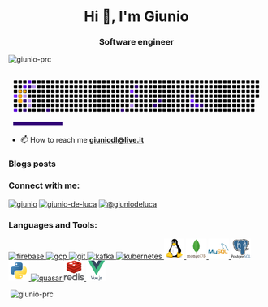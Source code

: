 <h1 align="center">Hi 👋, I'm Giunio</h1>
<h3 align="center">Software engineer</h3>

<p align="left"> <img src="https://komarev.com/ghpvc/?username=giunio-prc&label=Profile%20views&color=0e75b6&style=flat" alt="giunio-prc" /> </p>

<svg viewBox="-16 -32 880 192" width="880" height="192" xmlns="http://www.w3.org/2000/svg"><desc>Generated with https://github.com/giunio-prc/snk</desc><style>:root{--cb:#1b1f230a;--cs:orange;--ce:#000000;--c0:#000000;--c1:#2f0075;--c2:#5800db;--c3:#7e29ff;--c4:#b38eeb}.c{shape-rendering:geometricPrecision;fill:var(--ce);stroke-width:1px;stroke:var(--cb);animation:none 27300ms linear infinite;width:12px;height:12px}@keyframes c0{1.82%{fill:var(--c1)}1.84%,100%{fill:var(--ce)}}.c.c0{fill:var(--c1);animation-name:c0}@keyframes c1{41.75%{fill:var(--c2)}41.77%,100%{fill:var(--ce)}}.c.c1{fill:var(--c2);animation-name:c1}@keyframes c2{3.65%{fill:var(--c1)}3.67%,100%{fill:var(--ce)}}.c.c2{fill:var(--c1);animation-name:c2}@keyframes c3{0.72%{fill:var(--c1)}0.74%,100%{fill:var(--ce)}}.c.c3{fill:var(--c1);animation-name:c3}@keyframes c4{1.09%{fill:var(--c1)}1.11%,100%{fill:var(--ce)}}.c.c4{fill:var(--c1);animation-name:c4}@keyframes c5{42.48%{fill:var(--c2)}42.5%,100%{fill:var(--ce)}}.c.c5{fill:var(--c2);animation-name:c5}@keyframes c6{41.38%{fill:var(--c1)}41.4%,100%{fill:var(--ce)}}.c.c6{fill:var(--c1);animation-name:c6}@keyframes c7{79.11%{fill:var(--c4)}79.13%,100%{fill:var(--ce)}}.c.c7{fill:var(--c4);animation-name:c7}@keyframes c8{18.31%{fill:var(--c1)}18.33%,100%{fill:var(--ce)}}.c.c8{fill:var(--c1);animation-name:c8}@keyframes c9{5.48%{fill:var(--c1)}5.5%,100%{fill:var(--ce)}}.c.c9{fill:var(--c1);animation-name:c9}@keyframes ca{5.12%{fill:var(--c1)}5.14%,100%{fill:var(--ce)}}.c.ca{fill:var(--c1);animation-name:ca}@keyframes cb{65.92%{fill:var(--c3)}65.94%,100%{fill:var(--ce)}}.c.cb{fill:var(--c3);animation-name:cb}@keyframes cc{75.45%{fill:var(--c3)}75.47%,100%{fill:var(--ce)}}.c.cc{fill:var(--c3);animation-name:cc}@keyframes cd{76.18%{fill:var(--c4)}76.2%,100%{fill:var(--ce)}}.c.cd{fill:var(--c4);animation-name:cd}@keyframes ce{17.57%{fill:var(--c1)}17.59%,100%{fill:var(--ce)}}.c.ce{fill:var(--c1);animation-name:ce}@keyframes cf{27.83%{fill:var(--c1)}27.85%,100%{fill:var(--ce)}}.c.cf{fill:var(--c1);animation-name:cf}@keyframes cg{6.95%{fill:var(--c1)}6.97%,100%{fill:var(--ce)}}.c.cg{fill:var(--c1);animation-name:cg}@keyframes ch{76.91%{fill:var(--c4)}76.93%,100%{fill:var(--ce)}}.c.ch{fill:var(--c4);animation-name:ch}@keyframes ci{21.24%{fill:var(--c1)}21.26%,100%{fill:var(--ce)}}.c.ci{fill:var(--c1);animation-name:ci}@keyframes cj{60.43%{fill:var(--c3)}60.45%,100%{fill:var(--ce)}}.c.cj{fill:var(--c3);animation-name:cj}@keyframes ck{77.28%{fill:var(--c4)}77.3%,100%{fill:var(--ce)}}.c.ck{fill:var(--c4);animation-name:ck}@keyframes cl{88.27%{fill:var(--c4)}88.29%,100%{fill:var(--ce)}}.c.cl{fill:var(--c4);animation-name:cl}@keyframes cm{21.97%{fill:var(--c1)}21.99%,100%{fill:var(--ce)}}.c.cm{fill:var(--c1);animation-name:cm}@keyframes cn{24.9%{fill:var(--c1)}24.92%,100%{fill:var(--ce)}}.c.cn{fill:var(--c1);animation-name:cn}@keyframes co{59.7%{fill:var(--c2)}59.72%,100%{fill:var(--ce)}}.c.co{fill:var(--c2);animation-name:co}@keyframes cp{26.36%{fill:var(--c1)}26.38%,100%{fill:var(--ce)}}.c.cp{fill:var(--c1);animation-name:cp}@keyframes cq{45.04%{fill:var(--c2)}45.06%,100%{fill:var(--ce)}}.c.cq{fill:var(--c2);animation-name:cq}@keyframes cr{7.68%{fill:var(--c1)}7.7%,100%{fill:var(--ce)}}.c.cr{fill:var(--c1);animation-name:cr}@keyframes cs{9.51%{fill:var(--c1)}9.53%,100%{fill:var(--ce)}}.c.cs{fill:var(--c1);animation-name:cs}@keyframes ct{15.37%{fill:var(--c1)}15.39%,100%{fill:var(--ce)}}.c.ct{fill:var(--c1);animation-name:ct}.u{transform-origin:0 0;transform:scale(0,1);animation:none linear 27300ms infinite}@keyframes u0{0.72%{transform:scale(0.000,1)}0.74%,1.09%{transform:scale(0.056,1)}1.11%,1.82%{transform:scale(0.111,1)}1.84%,3.65%{transform:scale(0.167,1)}3.67%,5.12%{transform:scale(0.222,1)}5.14%,5.48%{transform:scale(0.278,1)}5.5%,6.95%{transform:scale(0.333,1)}6.97%,7.68%{transform:scale(0.389,1)}7.7%,9.51%{transform:scale(0.444,1)}9.53%,15.37%{transform:scale(0.500,1)}15.39%,17.57%{transform:scale(0.556,1)}17.59%,18.31%{transform:scale(0.611,1)}18.33%,21.24%{transform:scale(0.667,1)}21.26%,21.97%{transform:scale(0.722,1)}21.99%,24.9%{transform:scale(0.778,1)}24.92%,26.36%{transform:scale(0.833,1)}26.38%,27.83%{transform:scale(0.889,1)}27.85%,41.38%{transform:scale(0.944,1)}41.4%,100%{transform:scale(1.000,1)}}.u.u0{fill:var(--c1);animation-name:u0;transform-origin:0.0px 0}@keyframes u1{41.75%{transform:scale(0.000,1)}41.77%,42.48%{transform:scale(0.250,1)}42.5%,45.04%{transform:scale(0.500,1)}45.06%,59.7%{transform:scale(0.750,1)}59.72%,100%{transform:scale(1.000,1)}}.u.u1{fill:var(--c2);animation-name:u1;transform-origin:508.8px 0}@keyframes u2{60.43%{transform:scale(0.000,1)}60.45%,65.92%{transform:scale(0.333,1)}65.94%,75.45%{transform:scale(0.667,1)}75.47%,100%{transform:scale(1.000,1)}}.u.u2{fill:var(--c3);animation-name:u2;transform-origin:621.9px 0}@keyframes u3{76.18%{transform:scale(0.000,1)}76.2%,76.91%{transform:scale(0.200,1)}76.93%,77.28%{transform:scale(0.400,1)}77.3%,79.11%{transform:scale(0.600,1)}79.13%,88.27%{transform:scale(0.800,1)}88.29%,100%{transform:scale(1.000,1)}}.u.u3{fill:var(--c4);animation-name:u3;transform-origin:706.7px 0}.s{shape-rendering:geometricPrecision;fill:var(--cs);animation:none linear 27300ms infinite}@keyframes s0{0%,99.63%{transform:translate(0px,-16px)}0.73%{transform:translate(0px,16px)}1.1%,42.86%{transform:translate(16px,16px)}1.47%{transform:translate(16px,0px)}1.83%,42.12%{transform:translate(32px,0px)}2.2%{transform:translate(32px,-16px)}3.3%{transform:translate(80px,-16px)}4.4%,96.7%{transform:translate(80px,32px)}5.86%{transform:translate(16px,32px)}6.59%,43.96%{transform:translate(16px,64px)}6.96%{transform:translate(32px,64px)}7.69%{transform:translate(32px,96px)}16.48%{transform:translate(416px,96px)}18.32%{transform:translate(416px,16px)}20.15%{transform:translate(496px,16px)}21.25%{transform:translate(496px,64px)}21.61%{transform:translate(480px,64px)}21.98%{transform:translate(480px,80px)}24.91%{transform:translate(608px,80px)}25.27%{transform:translate(608px,96px)}26.01%{transform:translate(640px,96px)}27.11%{transform:translate(640px,48px)}40.66%,76.56%{transform:translate(48px,48px)}41.76%{transform:translate(48px,0px)}42.49%{transform:translate(32px,16px)}44.32%{transform:translate(0px,64px)}45.05%{transform:translate(0px,96px)}59.34%{transform:translate(624px,96px)}60.07%{transform:translate(624px,64px)}60.44%{transform:translate(608px,64px)}61.17%{transform:translate(608px,32px)}75.09%{transform:translate(0px,32px)}75.46%{transform:translate(0px,48px)}77.29%{transform:translate(48px,80px)}77.66%{transform:translate(64px,80px)}79.12%,97.44%{transform:translate(64px,16px)}86.81%{transform:translate(400px,16px)}88.28%{transform:translate(400px,80px)}94.14%{transform:translate(144px,80px)}94.51%{transform:translate(144px,64px)}95.6%{transform:translate(96px,64px)}95.97%{transform:translate(96px,48px)}96.34%{transform:translate(80px,48px)}97.07%{transform:translate(64px,32px)}97.8%{transform:translate(48px,16px)}98.53%{transform:translate(48px,-16px)}}.s.s0{transform:translate(0px,-16px);animation-name:s0}@keyframes s1{0%,99.63%{transform:translate(16px,-16px)}0.37%{transform:translate(0px,-16px)}1.1%{transform:translate(0px,16px)}1.47%,43.22%{transform:translate(16px,16px)}1.83%{transform:translate(16px,0px)}2.2%,42.49%{transform:translate(32px,0px)}2.56%{transform:translate(32px,-16px)}3.66%{transform:translate(80px,-16px)}4.76%,97.07%{transform:translate(80px,32px)}6.23%{transform:translate(16px,32px)}6.96%,44.32%{transform:translate(16px,64px)}7.33%{transform:translate(32px,64px)}8.06%{transform:translate(32px,96px)}16.85%{transform:translate(416px,96px)}18.68%{transform:translate(416px,16px)}20.51%{transform:translate(496px,16px)}21.61%{transform:translate(496px,64px)}21.98%{transform:translate(480px,64px)}22.34%{transform:translate(480px,80px)}25.27%{transform:translate(608px,80px)}25.64%{transform:translate(608px,96px)}26.37%{transform:translate(640px,96px)}27.47%{transform:translate(640px,48px)}41.03%,76.92%{transform:translate(48px,48px)}42.12%{transform:translate(48px,0px)}42.86%{transform:translate(32px,16px)}44.69%{transform:translate(0px,64px)}45.42%{transform:translate(0px,96px)}59.71%{transform:translate(624px,96px)}60.44%{transform:translate(624px,64px)}60.81%{transform:translate(608px,64px)}61.54%{transform:translate(608px,32px)}75.46%{transform:translate(0px,32px)}75.82%{transform:translate(0px,48px)}77.66%{transform:translate(48px,80px)}78.02%{transform:translate(64px,80px)}79.49%,97.8%{transform:translate(64px,16px)}87.18%{transform:translate(400px,16px)}88.64%{transform:translate(400px,80px)}94.51%{transform:translate(144px,80px)}94.87%{transform:translate(144px,64px)}95.97%{transform:translate(96px,64px)}96.34%{transform:translate(96px,48px)}96.7%{transform:translate(80px,48px)}97.44%{transform:translate(64px,32px)}98.17%{transform:translate(48px,16px)}98.9%{transform:translate(48px,-16px)}}.s.s1{transform:translate(16px,-16px);animation-name:s1}@keyframes s2{0%,2.93%,99.63%{transform:translate(32px,-16px)}0.73%{transform:translate(0px,-16px)}1.47%{transform:translate(0px,16px)}1.83%,43.59%{transform:translate(16px,16px)}2.2%{transform:translate(16px,0px)}2.56%,42.86%{transform:translate(32px,0px)}4.03%{transform:translate(80px,-16px)}5.13%,97.44%{transform:translate(80px,32px)}6.59%{transform:translate(16px,32px)}7.33%,44.69%{transform:translate(16px,64px)}7.69%{transform:translate(32px,64px)}8.42%{transform:translate(32px,96px)}17.22%{transform:translate(416px,96px)}19.05%{transform:translate(416px,16px)}20.88%{transform:translate(496px,16px)}21.98%{transform:translate(496px,64px)}22.34%{transform:translate(480px,64px)}22.71%{transform:translate(480px,80px)}25.64%{transform:translate(608px,80px)}26.01%{transform:translate(608px,96px)}26.74%{transform:translate(640px,96px)}27.84%{transform:translate(640px,48px)}41.39%,77.29%{transform:translate(48px,48px)}42.49%{transform:translate(48px,0px)}43.22%{transform:translate(32px,16px)}45.05%{transform:translate(0px,64px)}45.79%{transform:translate(0px,96px)}60.07%{transform:translate(624px,96px)}60.81%{transform:translate(624px,64px)}61.17%{transform:translate(608px,64px)}61.9%{transform:translate(608px,32px)}75.82%{transform:translate(0px,32px)}76.19%{transform:translate(0px,48px)}78.02%{transform:translate(48px,80px)}78.39%{transform:translate(64px,80px)}79.85%,98.17%{transform:translate(64px,16px)}87.55%{transform:translate(400px,16px)}89.01%{transform:translate(400px,80px)}94.87%{transform:translate(144px,80px)}95.24%{transform:translate(144px,64px)}96.34%{transform:translate(96px,64px)}96.7%{transform:translate(96px,48px)}97.07%{transform:translate(80px,48px)}97.8%{transform:translate(64px,32px)}98.53%{transform:translate(48px,16px)}99.27%{transform:translate(48px,-16px)}}.s.s2{transform:translate(32px,-16px);animation-name:s2}@keyframes s3{0%,99.63%{transform:translate(48px,-16px)}1.1%{transform:translate(0px,-16px)}1.83%{transform:translate(0px,16px)}2.2%,43.96%{transform:translate(16px,16px)}2.56%{transform:translate(16px,0px)}2.93%,43.22%{transform:translate(32px,0px)}3.3%{transform:translate(32px,-16px)}4.4%{transform:translate(80px,-16px)}5.49%,97.8%{transform:translate(80px,32px)}6.96%{transform:translate(16px,32px)}7.69%,45.05%{transform:translate(16px,64px)}8.06%{transform:translate(32px,64px)}8.79%{transform:translate(32px,96px)}17.58%{transform:translate(416px,96px)}19.41%{transform:translate(416px,16px)}21.25%{transform:translate(496px,16px)}22.34%{transform:translate(496px,64px)}22.71%{transform:translate(480px,64px)}23.08%{transform:translate(480px,80px)}26.01%{transform:translate(608px,80px)}26.37%{transform:translate(608px,96px)}27.11%{transform:translate(640px,96px)}28.21%{transform:translate(640px,48px)}41.76%,77.66%{transform:translate(48px,48px)}42.86%{transform:translate(48px,0px)}43.59%{transform:translate(32px,16px)}45.42%{transform:translate(0px,64px)}46.15%{transform:translate(0px,96px)}60.44%{transform:translate(624px,96px)}61.17%{transform:translate(624px,64px)}61.54%{transform:translate(608px,64px)}62.27%{transform:translate(608px,32px)}76.19%{transform:translate(0px,32px)}76.56%{transform:translate(0px,48px)}78.39%{transform:translate(48px,80px)}78.75%{transform:translate(64px,80px)}80.22%,98.53%{transform:translate(64px,16px)}87.91%{transform:translate(400px,16px)}89.38%{transform:translate(400px,80px)}95.24%{transform:translate(144px,80px)}95.6%{transform:translate(144px,64px)}96.7%{transform:translate(96px,64px)}97.07%{transform:translate(96px,48px)}97.44%{transform:translate(80px,48px)}98.17%{transform:translate(64px,32px)}98.9%{transform:translate(48px,16px)}}.s.s3{transform:translate(48px,-16px);animation-name:s3}</style><rect class="c" x="2" y="2" rx="2" ry="2"/><rect class="c" x="18" y="2" rx="2" ry="2"/><rect class="c c0" x="34" y="2" rx="2" ry="2"/><rect class="c c1" x="50" y="2" rx="2" ry="2"/><rect class="c" x="66" y="2" rx="2" ry="2"/><rect class="c c2" x="82" y="2" rx="2" ry="2"/><rect class="c" x="98" y="2" rx="2" ry="2"/><rect class="c" x="114" y="2" rx="2" ry="2"/><rect class="c" x="130" y="2" rx="2" ry="2"/><rect class="c" x="146" y="2" rx="2" ry="2"/><rect class="c" x="162" y="2" rx="2" ry="2"/><rect class="c" x="178" y="2" rx="2" ry="2"/><rect class="c" x="194" y="2" rx="2" ry="2"/><rect class="c" x="210" y="2" rx="2" ry="2"/><rect class="c" x="226" y="2" rx="2" ry="2"/><rect class="c" x="242" y="2" rx="2" ry="2"/><rect class="c" x="258" y="2" rx="2" ry="2"/><rect class="c" x="274" y="2" rx="2" ry="2"/><rect class="c" x="290" y="2" rx="2" ry="2"/><rect class="c" x="306" y="2" rx="2" ry="2"/><rect class="c" x="322" y="2" rx="2" ry="2"/><rect class="c" x="338" y="2" rx="2" ry="2"/><rect class="c" x="354" y="2" rx="2" ry="2"/><rect class="c" x="370" y="2" rx="2" ry="2"/><rect class="c" x="386" y="2" rx="2" ry="2"/><rect class="c" x="402" y="2" rx="2" ry="2"/><rect class="c" x="418" y="2" rx="2" ry="2"/><rect class="c" x="434" y="2" rx="2" ry="2"/><rect class="c" x="450" y="2" rx="2" ry="2"/><rect class="c" x="466" y="2" rx="2" ry="2"/><rect class="c" x="482" y="2" rx="2" ry="2"/><rect class="c" x="498" y="2" rx="2" ry="2"/><rect class="c" x="514" y="2" rx="2" ry="2"/><rect class="c" x="530" y="2" rx="2" ry="2"/><rect class="c" x="546" y="2" rx="2" ry="2"/><rect class="c" x="562" y="2" rx="2" ry="2"/><rect class="c" x="578" y="2" rx="2" ry="2"/><rect class="c" x="594" y="2" rx="2" ry="2"/><rect class="c" x="610" y="2" rx="2" ry="2"/><rect class="c" x="626" y="2" rx="2" ry="2"/><rect class="c" x="642" y="2" rx="2" ry="2"/><rect class="c" x="658" y="2" rx="2" ry="2"/><rect class="c" x="674" y="2" rx="2" ry="2"/><rect class="c" x="690" y="2" rx="2" ry="2"/><rect class="c" x="706" y="2" rx="2" ry="2"/><rect class="c" x="722" y="2" rx="2" ry="2"/><rect class="c" x="738" y="2" rx="2" ry="2"/><rect class="c" x="754" y="2" rx="2" ry="2"/><rect class="c" x="770" y="2" rx="2" ry="2"/><rect class="c" x="786" y="2" rx="2" ry="2"/><rect class="c" x="802" y="2" rx="2" ry="2"/><rect class="c" x="818" y="2" rx="2" ry="2"/><rect class="c" x="834" y="2" rx="2" ry="2"/><rect class="c c3" x="2" y="18" rx="2" ry="2"/><rect class="c c4" x="18" y="18" rx="2" ry="2"/><rect class="c c5" x="34" y="18" rx="2" ry="2"/><rect class="c c6" x="50" y="18" rx="2" ry="2"/><rect class="c c7" x="66" y="18" rx="2" ry="2"/><rect class="c" x="82" y="18" rx="2" ry="2"/><rect class="c" x="98" y="18" rx="2" ry="2"/><rect class="c" x="114" y="18" rx="2" ry="2"/><rect class="c" x="130" y="18" rx="2" ry="2"/><rect class="c" x="146" y="18" rx="2" ry="2"/><rect class="c" x="162" y="18" rx="2" ry="2"/><rect class="c" x="178" y="18" rx="2" ry="2"/><rect class="c" x="194" y="18" rx="2" ry="2"/><rect class="c" x="210" y="18" rx="2" ry="2"/><rect class="c" x="226" y="18" rx="2" ry="2"/><rect class="c" x="242" y="18" rx="2" ry="2"/><rect class="c" x="258" y="18" rx="2" ry="2"/><rect class="c" x="274" y="18" rx="2" ry="2"/><rect class="c" x="290" y="18" rx="2" ry="2"/><rect class="c" x="306" y="18" rx="2" ry="2"/><rect class="c" x="322" y="18" rx="2" ry="2"/><rect class="c" x="338" y="18" rx="2" ry="2"/><rect class="c" x="354" y="18" rx="2" ry="2"/><rect class="c" x="370" y="18" rx="2" ry="2"/><rect class="c" x="386" y="18" rx="2" ry="2"/><rect class="c" x="402" y="18" rx="2" ry="2"/><rect class="c c8" x="418" y="18" rx="2" ry="2"/><rect class="c" x="434" y="18" rx="2" ry="2"/><rect class="c" x="450" y="18" rx="2" ry="2"/><rect class="c" x="466" y="18" rx="2" ry="2"/><rect class="c" x="482" y="18" rx="2" ry="2"/><rect class="c" x="498" y="18" rx="2" ry="2"/><rect class="c" x="514" y="18" rx="2" ry="2"/><rect class="c" x="530" y="18" rx="2" ry="2"/><rect class="c" x="546" y="18" rx="2" ry="2"/><rect class="c" x="562" y="18" rx="2" ry="2"/><rect class="c" x="578" y="18" rx="2" ry="2"/><rect class="c" x="594" y="18" rx="2" ry="2"/><rect class="c" x="610" y="18" rx="2" ry="2"/><rect class="c" x="626" y="18" rx="2" ry="2"/><rect class="c" x="642" y="18" rx="2" ry="2"/><rect class="c" x="658" y="18" rx="2" ry="2"/><rect class="c" x="674" y="18" rx="2" ry="2"/><rect class="c" x="690" y="18" rx="2" ry="2"/><rect class="c" x="706" y="18" rx="2" ry="2"/><rect class="c" x="722" y="18" rx="2" ry="2"/><rect class="c" x="738" y="18" rx="2" ry="2"/><rect class="c" x="754" y="18" rx="2" ry="2"/><rect class="c" x="770" y="18" rx="2" ry="2"/><rect class="c" x="786" y="18" rx="2" ry="2"/><rect class="c" x="802" y="18" rx="2" ry="2"/><rect class="c" x="818" y="18" rx="2" ry="2"/><rect class="c" x="834" y="18" rx="2" ry="2"/><rect class="c" x="2" y="34" rx="2" ry="2"/><rect class="c" x="18" y="34" rx="2" ry="2"/><rect class="c c9" x="34" y="34" rx="2" ry="2"/><rect class="c ca" x="50" y="34" rx="2" ry="2"/><rect class="c" x="66" y="34" rx="2" ry="2"/><rect class="c" x="82" y="34" rx="2" ry="2"/><rect class="c" x="98" y="34" rx="2" ry="2"/><rect class="c" x="114" y="34" rx="2" ry="2"/><rect class="c" x="130" y="34" rx="2" ry="2"/><rect class="c" x="146" y="34" rx="2" ry="2"/><rect class="c" x="162" y="34" rx="2" ry="2"/><rect class="c" x="178" y="34" rx="2" ry="2"/><rect class="c" x="194" y="34" rx="2" ry="2"/><rect class="c" x="210" y="34" rx="2" ry="2"/><rect class="c" x="226" y="34" rx="2" ry="2"/><rect class="c" x="242" y="34" rx="2" ry="2"/><rect class="c" x="258" y="34" rx="2" ry="2"/><rect class="c" x="274" y="34" rx="2" ry="2"/><rect class="c" x="290" y="34" rx="2" ry="2"/><rect class="c" x="306" y="34" rx="2" ry="2"/><rect class="c" x="322" y="34" rx="2" ry="2"/><rect class="c" x="338" y="34" rx="2" ry="2"/><rect class="c" x="354" y="34" rx="2" ry="2"/><rect class="c" x="370" y="34" rx="2" ry="2"/><rect class="c" x="386" y="34" rx="2" ry="2"/><rect class="c cb" x="402" y="34" rx="2" ry="2"/><rect class="c" x="418" y="34" rx="2" ry="2"/><rect class="c" x="434" y="34" rx="2" ry="2"/><rect class="c" x="450" y="34" rx="2" ry="2"/><rect class="c" x="466" y="34" rx="2" ry="2"/><rect class="c" x="482" y="34" rx="2" ry="2"/><rect class="c" x="498" y="34" rx="2" ry="2"/><rect class="c" x="514" y="34" rx="2" ry="2"/><rect class="c" x="530" y="34" rx="2" ry="2"/><rect class="c" x="546" y="34" rx="2" ry="2"/><rect class="c" x="562" y="34" rx="2" ry="2"/><rect class="c" x="578" y="34" rx="2" ry="2"/><rect class="c" x="594" y="34" rx="2" ry="2"/><rect class="c" x="610" y="34" rx="2" ry="2"/><rect class="c" x="626" y="34" rx="2" ry="2"/><rect class="c" x="642" y="34" rx="2" ry="2"/><rect class="c" x="658" y="34" rx="2" ry="2"/><rect class="c" x="674" y="34" rx="2" ry="2"/><rect class="c" x="690" y="34" rx="2" ry="2"/><rect class="c" x="706" y="34" rx="2" ry="2"/><rect class="c" x="722" y="34" rx="2" ry="2"/><rect class="c" x="738" y="34" rx="2" ry="2"/><rect class="c" x="754" y="34" rx="2" ry="2"/><rect class="c" x="770" y="34" rx="2" ry="2"/><rect class="c" x="786" y="34" rx="2" ry="2"/><rect class="c" x="802" y="34" rx="2" ry="2"/><rect class="c" x="818" y="34" rx="2" ry="2"/><rect class="c" x="834" y="34" rx="2" ry="2"/><rect class="c cc" x="2" y="50" rx="2" ry="2"/><rect class="c" x="18" y="50" rx="2" ry="2"/><rect class="c cd" x="34" y="50" rx="2" ry="2"/><rect class="c" x="50" y="50" rx="2" ry="2"/><rect class="c" x="66" y="50" rx="2" ry="2"/><rect class="c" x="82" y="50" rx="2" ry="2"/><rect class="c" x="98" y="50" rx="2" ry="2"/><rect class="c" x="114" y="50" rx="2" ry="2"/><rect class="c" x="130" y="50" rx="2" ry="2"/><rect class="c" x="146" y="50" rx="2" ry="2"/><rect class="c" x="162" y="50" rx="2" ry="2"/><rect class="c" x="178" y="50" rx="2" ry="2"/><rect class="c" x="194" y="50" rx="2" ry="2"/><rect class="c" x="210" y="50" rx="2" ry="2"/><rect class="c" x="226" y="50" rx="2" ry="2"/><rect class="c" x="242" y="50" rx="2" ry="2"/><rect class="c" x="258" y="50" rx="2" ry="2"/><rect class="c" x="274" y="50" rx="2" ry="2"/><rect class="c" x="290" y="50" rx="2" ry="2"/><rect class="c" x="306" y="50" rx="2" ry="2"/><rect class="c" x="322" y="50" rx="2" ry="2"/><rect class="c" x="338" y="50" rx="2" ry="2"/><rect class="c" x="354" y="50" rx="2" ry="2"/><rect class="c" x="370" y="50" rx="2" ry="2"/><rect class="c" x="386" y="50" rx="2" ry="2"/><rect class="c" x="402" y="50" rx="2" ry="2"/><rect class="c ce" x="418" y="50" rx="2" ry="2"/><rect class="c" x="434" y="50" rx="2" ry="2"/><rect class="c" x="450" y="50" rx="2" ry="2"/><rect class="c" x="466" y="50" rx="2" ry="2"/><rect class="c" x="482" y="50" rx="2" ry="2"/><rect class="c" x="498" y="50" rx="2" ry="2"/><rect class="c" x="514" y="50" rx="2" ry="2"/><rect class="c" x="530" y="50" rx="2" ry="2"/><rect class="c" x="546" y="50" rx="2" ry="2"/><rect class="c" x="562" y="50" rx="2" ry="2"/><rect class="c" x="578" y="50" rx="2" ry="2"/><rect class="c" x="594" y="50" rx="2" ry="2"/><rect class="c cf" x="610" y="50" rx="2" ry="2"/><rect class="c" x="626" y="50" rx="2" ry="2"/><rect class="c" x="642" y="50" rx="2" ry="2"/><rect class="c" x="658" y="50" rx="2" ry="2"/><rect class="c" x="674" y="50" rx="2" ry="2"/><rect class="c" x="690" y="50" rx="2" ry="2"/><rect class="c" x="706" y="50" rx="2" ry="2"/><rect class="c" x="722" y="50" rx="2" ry="2"/><rect class="c" x="738" y="50" rx="2" ry="2"/><rect class="c" x="754" y="50" rx="2" ry="2"/><rect class="c" x="770" y="50" rx="2" ry="2"/><rect class="c" x="786" y="50" rx="2" ry="2"/><rect class="c" x="802" y="50" rx="2" ry="2"/><rect class="c" x="818" y="50" rx="2" ry="2"/><rect class="c" x="834" y="50" rx="2" ry="2"/><rect class="c" x="2" y="66" rx="2" ry="2"/><rect class="c" x="18" y="66" rx="2" ry="2"/><rect class="c cg" x="34" y="66" rx="2" ry="2"/><rect class="c ch" x="50" y="66" rx="2" ry="2"/><rect class="c" x="66" y="66" rx="2" ry="2"/><rect class="c" x="82" y="66" rx="2" ry="2"/><rect class="c" x="98" y="66" rx="2" ry="2"/><rect class="c" x="114" y="66" rx="2" ry="2"/><rect class="c" x="130" y="66" rx="2" ry="2"/><rect class="c" x="146" y="66" rx="2" ry="2"/><rect class="c" x="162" y="66" rx="2" ry="2"/><rect class="c" x="178" y="66" rx="2" ry="2"/><rect class="c" x="194" y="66" rx="2" ry="2"/><rect class="c" x="210" y="66" rx="2" ry="2"/><rect class="c" x="226" y="66" rx="2" ry="2"/><rect class="c" x="242" y="66" rx="2" ry="2"/><rect class="c" x="258" y="66" rx="2" ry="2"/><rect class="c" x="274" y="66" rx="2" ry="2"/><rect class="c" x="290" y="66" rx="2" ry="2"/><rect class="c" x="306" y="66" rx="2" ry="2"/><rect class="c" x="322" y="66" rx="2" ry="2"/><rect class="c" x="338" y="66" rx="2" ry="2"/><rect class="c" x="354" y="66" rx="2" ry="2"/><rect class="c" x="370" y="66" rx="2" ry="2"/><rect class="c" x="386" y="66" rx="2" ry="2"/><rect class="c" x="402" y="66" rx="2" ry="2"/><rect class="c" x="418" y="66" rx="2" ry="2"/><rect class="c" x="434" y="66" rx="2" ry="2"/><rect class="c" x="450" y="66" rx="2" ry="2"/><rect class="c" x="466" y="66" rx="2" ry="2"/><rect class="c" x="482" y="66" rx="2" ry="2"/><rect class="c ci" x="498" y="66" rx="2" ry="2"/><rect class="c" x="514" y="66" rx="2" ry="2"/><rect class="c" x="530" y="66" rx="2" ry="2"/><rect class="c" x="546" y="66" rx="2" ry="2"/><rect class="c" x="562" y="66" rx="2" ry="2"/><rect class="c" x="578" y="66" rx="2" ry="2"/><rect class="c" x="594" y="66" rx="2" ry="2"/><rect class="c cj" x="610" y="66" rx="2" ry="2"/><rect class="c" x="626" y="66" rx="2" ry="2"/><rect class="c" x="642" y="66" rx="2" ry="2"/><rect class="c" x="658" y="66" rx="2" ry="2"/><rect class="c" x="674" y="66" rx="2" ry="2"/><rect class="c" x="690" y="66" rx="2" ry="2"/><rect class="c" x="706" y="66" rx="2" ry="2"/><rect class="c" x="722" y="66" rx="2" ry="2"/><rect class="c" x="738" y="66" rx="2" ry="2"/><rect class="c" x="754" y="66" rx="2" ry="2"/><rect class="c" x="770" y="66" rx="2" ry="2"/><rect class="c" x="786" y="66" rx="2" ry="2"/><rect class="c" x="802" y="66" rx="2" ry="2"/><rect class="c" x="818" y="66" rx="2" ry="2"/><rect class="c" x="2" y="82" rx="2" ry="2"/><rect class="c" x="18" y="82" rx="2" ry="2"/><rect class="c" x="34" y="82" rx="2" ry="2"/><rect class="c ck" x="50" y="82" rx="2" ry="2"/><rect class="c" x="66" y="82" rx="2" ry="2"/><rect class="c" x="82" y="82" rx="2" ry="2"/><rect class="c" x="98" y="82" rx="2" ry="2"/><rect class="c" x="114" y="82" rx="2" ry="2"/><rect class="c" x="130" y="82" rx="2" ry="2"/><rect class="c" x="146" y="82" rx="2" ry="2"/><rect class="c" x="162" y="82" rx="2" ry="2"/><rect class="c" x="178" y="82" rx="2" ry="2"/><rect class="c" x="194" y="82" rx="2" ry="2"/><rect class="c" x="210" y="82" rx="2" ry="2"/><rect class="c" x="226" y="82" rx="2" ry="2"/><rect class="c" x="242" y="82" rx="2" ry="2"/><rect class="c" x="258" y="82" rx="2" ry="2"/><rect class="c" x="274" y="82" rx="2" ry="2"/><rect class="c" x="290" y="82" rx="2" ry="2"/><rect class="c" x="306" y="82" rx="2" ry="2"/><rect class="c" x="322" y="82" rx="2" ry="2"/><rect class="c" x="338" y="82" rx="2" ry="2"/><rect class="c" x="354" y="82" rx="2" ry="2"/><rect class="c" x="370" y="82" rx="2" ry="2"/><rect class="c" x="386" y="82" rx="2" ry="2"/><rect class="c cl" x="402" y="82" rx="2" ry="2"/><rect class="c" x="418" y="82" rx="2" ry="2"/><rect class="c" x="434" y="82" rx="2" ry="2"/><rect class="c" x="450" y="82" rx="2" ry="2"/><rect class="c" x="466" y="82" rx="2" ry="2"/><rect class="c cm" x="482" y="82" rx="2" ry="2"/><rect class="c" x="498" y="82" rx="2" ry="2"/><rect class="c" x="514" y="82" rx="2" ry="2"/><rect class="c" x="530" y="82" rx="2" ry="2"/><rect class="c" x="546" y="82" rx="2" ry="2"/><rect class="c" x="562" y="82" rx="2" ry="2"/><rect class="c" x="578" y="82" rx="2" ry="2"/><rect class="c" x="594" y="82" rx="2" ry="2"/><rect class="c cn" x="610" y="82" rx="2" ry="2"/><rect class="c co" x="626" y="82" rx="2" ry="2"/><rect class="c cp" x="642" y="82" rx="2" ry="2"/><rect class="c" x="658" y="82" rx="2" ry="2"/><rect class="c" x="674" y="82" rx="2" ry="2"/><rect class="c" x="690" y="82" rx="2" ry="2"/><rect class="c" x="706" y="82" rx="2" ry="2"/><rect class="c" x="722" y="82" rx="2" ry="2"/><rect class="c" x="738" y="82" rx="2" ry="2"/><rect class="c" x="754" y="82" rx="2" ry="2"/><rect class="c" x="770" y="82" rx="2" ry="2"/><rect class="c" x="786" y="82" rx="2" ry="2"/><rect class="c" x="802" y="82" rx="2" ry="2"/><rect class="c" x="818" y="82" rx="2" ry="2"/><rect class="c cq" x="2" y="98" rx="2" ry="2"/><rect class="c" x="18" y="98" rx="2" ry="2"/><rect class="c cr" x="34" y="98" rx="2" ry="2"/><rect class="c" x="50" y="98" rx="2" ry="2"/><rect class="c" x="66" y="98" rx="2" ry="2"/><rect class="c" x="82" y="98" rx="2" ry="2"/><rect class="c" x="98" y="98" rx="2" ry="2"/><rect class="c cs" x="114" y="98" rx="2" ry="2"/><rect class="c" x="130" y="98" rx="2" ry="2"/><rect class="c" x="146" y="98" rx="2" ry="2"/><rect class="c" x="162" y="98" rx="2" ry="2"/><rect class="c" x="178" y="98" rx="2" ry="2"/><rect class="c" x="194" y="98" rx="2" ry="2"/><rect class="c" x="210" y="98" rx="2" ry="2"/><rect class="c" x="226" y="98" rx="2" ry="2"/><rect class="c" x="242" y="98" rx="2" ry="2"/><rect class="c" x="258" y="98" rx="2" ry="2"/><rect class="c" x="274" y="98" rx="2" ry="2"/><rect class="c" x="290" y="98" rx="2" ry="2"/><rect class="c" x="306" y="98" rx="2" ry="2"/><rect class="c" x="322" y="98" rx="2" ry="2"/><rect class="c" x="338" y="98" rx="2" ry="2"/><rect class="c" x="354" y="98" rx="2" ry="2"/><rect class="c ct" x="370" y="98" rx="2" ry="2"/><rect class="c" x="386" y="98" rx="2" ry="2"/><rect class="c" x="402" y="98" rx="2" ry="2"/><rect class="c" x="418" y="98" rx="2" ry="2"/><rect class="c" x="434" y="98" rx="2" ry="2"/><rect class="c" x="450" y="98" rx="2" ry="2"/><rect class="c" x="466" y="98" rx="2" ry="2"/><rect class="c" x="482" y="98" rx="2" ry="2"/><rect class="c" x="498" y="98" rx="2" ry="2"/><rect class="c" x="514" y="98" rx="2" ry="2"/><rect class="c" x="530" y="98" rx="2" ry="2"/><rect class="c" x="546" y="98" rx="2" ry="2"/><rect class="c" x="562" y="98" rx="2" ry="2"/><rect class="c" x="578" y="98" rx="2" ry="2"/><rect class="c" x="594" y="98" rx="2" ry="2"/><rect class="c" x="610" y="98" rx="2" ry="2"/><rect class="c" x="626" y="98" rx="2" ry="2"/><rect class="c" x="642" y="98" rx="2" ry="2"/><rect class="c" x="658" y="98" rx="2" ry="2"/><rect class="c" x="674" y="98" rx="2" ry="2"/><rect class="c" x="690" y="98" rx="2" ry="2"/><rect class="c" x="706" y="98" rx="2" ry="2"/><rect class="c" x="722" y="98" rx="2" ry="2"/><rect class="c" x="738" y="98" rx="2" ry="2"/><rect class="c" x="754" y="98" rx="2" ry="2"/><rect class="c" x="770" y="98" rx="2" ry="2"/><rect class="c" x="786" y="98" rx="2" ry="2"/><rect class="c" x="802" y="98" rx="2" ry="2"/><rect class="c" x="818" y="98" rx="2" ry="2"/><rect class="u u0" height="12" width="509.4" x="0.0" y="144"/><rect class="u u1" height="12" width="113.7" x="508.8" y="144"/><rect class="u u2" height="12" width="85.4" x="621.9" y="144"/><rect class="u u3" height="12" width="141.9" x="706.7" y="144"/><rect class="s s0" x="0.8" y="0.8" width="14.4" height="14.4" rx="4.5" ry="4.5"/><rect class="s s1" x="1.8" y="1.8" width="12.3" height="12.3" rx="4.1" ry="4.1"/><rect class="s s2" x="2.6" y="2.6" width="10.8" height="10.8" rx="3.6" ry="3.6"/><rect class="s s3" x="3.0" y="3.0" width="9.9" height="9.9" rx="3.3" ry="3.3"/></svg>

- 📫 How to reach me **giuniodl@live.it**

### Blogs posts
<!-- BLOG-POST-LIST:START -->
<!-- BLOG-POST-LIST:END -->

<h3 align="left">Connect with me:</h3>
<p align="left">
<a href="https://dev.to/giunio" target="blank"><img align="center" src="https://raw.githubusercontent.com/rahuldkjain/github-profile-readme-generator/master/src/images/icons/Social/devto.svg" alt="giunio" height="30" width="40" /></a>
<a href="https://linkedin.com/in/giunio-de-luca" target="blank"><img align="center" src="https://raw.githubusercontent.com/rahuldkjain/github-profile-readme-generator/master/src/images/icons/Social/linked-in-alt.svg" alt="giunio-de-luca" height="30" width="40" /></a>
<a href="https://medium.com/@giuniodeluca" target="blank"><img align="center" src="https://raw.githubusercontent.com/rahuldkjain/github-profile-readme-generator/master/src/images/icons/Social/medium.svg" alt="@giuniodeluca" height="30" width="40" /></a>
</p>

<h3 align="left">Languages and Tools:</h3>
<p align="left"> <a href="https://firebase.google.com/" target="_blank" rel="noreferrer"> <img src="https://www.vectorlogo.zone/logos/firebase/firebase-icon.svg" alt="firebase" width="40" height="40"/> </a> <a href="https://cloud.google.com" target="_blank" rel="noreferrer"> <img src="https://www.vectorlogo.zone/logos/google_cloud/google_cloud-icon.svg" alt="gcp" width="40" height="40"/> </a> <a href="https://git-scm.com/" target="_blank" rel="noreferrer"> <img src="https://www.vectorlogo.zone/logos/git-scm/git-scm-icon.svg" alt="git" width="40" height="40"/> </a> <a href="https://kafka.apache.org/" target="_blank" rel="noreferrer"> <img src="https://www.vectorlogo.zone/logos/apache_kafka/apache_kafka-icon.svg" alt="kafka" width="40" height="40"/> </a> <a href="https://kubernetes.io" target="_blank" rel="noreferrer"> <img src="https://www.vectorlogo.zone/logos/kubernetes/kubernetes-icon.svg" alt="kubernetes" width="40" height="40"/> </a> <a href="https://www.linux.org/" target="_blank" rel="noreferrer"> <img src="https://raw.githubusercontent.com/devicons/devicon/master/icons/linux/linux-original.svg" alt="linux" width="40" height="40"/> </a> <a href="https://www.mongodb.com/" target="_blank" rel="noreferrer"> <img src="https://raw.githubusercontent.com/devicons/devicon/master/icons/mongodb/mongodb-original-wordmark.svg" alt="mongodb" width="40" height="40"/> </a> <a href="https://www.mysql.com/" target="_blank" rel="noreferrer"> <img src="https://raw.githubusercontent.com/devicons/devicon/master/icons/mysql/mysql-original-wordmark.svg" alt="mysql" width="40" height="40"/> </a> <a href="https://www.postgresql.org" target="_blank" rel="noreferrer"> <img src="https://raw.githubusercontent.com/devicons/devicon/master/icons/postgresql/postgresql-original-wordmark.svg" alt="postgresql" width="40" height="40"/> </a> <a href="https://www.python.org" target="_blank" rel="noreferrer"> <img src="https://raw.githubusercontent.com/devicons/devicon/master/icons/python/python-original.svg" alt="python" width="40" height="40"/> </a> <a href="https://quasar.dev/" target="_blank" rel="noreferrer"> <img src="https://cdn.quasar.dev/logo/svg/quasar-logo.svg" alt="quasar" width="40" height="40"/> </a> <a href="https://redis.io" target="_blank" rel="noreferrer"> <img src="https://raw.githubusercontent.com/devicons/devicon/master/icons/redis/redis-original-wordmark.svg" alt="redis" width="40" height="40"/> </a> <a href="https://vuejs.org/" target="_blank" rel="noreferrer"> <img src="https://raw.githubusercontent.com/devicons/devicon/master/icons/vuejs/vuejs-original-wordmark.svg" alt="vuejs" width="40" height="40"/> </a> </p>

<p>&nbsp;<img align="center" src="https://github-readme-stats.vercel.app/api?username=giunio-prc&show_icons=true&locale=en" alt="giunio-prc" /></p>
